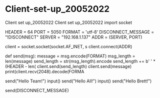# Client-set-up_20052022
Client set up_20052022
Client set up_20052022
import socket

HEADER = 64
PORT = 5050
FORMAT = 'utf-8'
DISCONNECT_MESSAGE = "!DISCONNECT"
SERVER = "192.168.1.137"
ADDR = (SERVER, PORT)

client = socket.socket(socket.AF_INET, s
client.connect(ADDR)

def send(msg):
    message = msg.encode(FORMAT)
    msg_length = len(message)
    send_length = str(msg_length).encode
    send_length += b' ' * (HEADER - len(
    client.send(send_length)
    client.send(message)
    print(client.recv(2048).decode(FORMA

send("Hello Team!")
input()
send("Hello All!")
input()
send("Hello Brett!")

send(DISCONNECT_MESSAGE)
